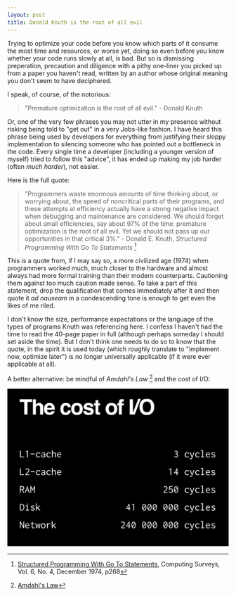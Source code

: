 ```yaml
---
layout: post
title: Donald Knuth is the root of all evil
---
```


Trying to optimize your code before you know which parts of it consume the most time and resources, or worse yet, doing so even before you know whether  your code runs slowly at all, is bad. But so is dismissing preperation, precaution and diligence with a pithy one-liner you picked up from a paper you haven't read, written by an author whose original meaning you don't seem to have deciphered.

I speak, of course, of the notorious:

> "Premature optimization is the root of all evil." - Donald Knuth

Or, one of the very few phrases you may not utter in my presence without risking being told to "get out" in a very Jobs-like fashion. I have heard this phrase being used by developers for everything from justifying their sloppy implementation to silencing someone who has pointed out a bottleneck in the code. Every single time a developer (including a younger version of myself) tried to follow this "advice", it has ended up making my job harder (often *much harder*), not easier.

Here is the full quote:

> "Programmers waste enormous amounts of time thinking about, or worrying about, the speed of noncritical parts of their programs, and these attempts at efficiency actually have a strong negative impact when debugging and maintenance are considered. We should forget about small efficiencies, say about 97% of the time: premature optimization is the root of all evil. Yet we should not pass up our opportunities in that critical 3%." - Donald E. Knuth, *Structured Programming With Go To Statements* [^1]

This is a quote from, if I may say so, a more civilized age (1974) when programmers worked much, much closer to the hardware and almost always had more formal training than their modern counterparts. Cautioning them against too much caution made sense. To take a part of this statement, drop the qualification that comes immediately after it and then quote it *ad nauseam* in a condescending tone is enough to get even the likes of me riled.

I don't know the size, performance expectations or the language of the types of programs Knuth was referencing here. I confess I haven't had the time to read the 40-page paper in full (although perhaps someday I should set aside the time). But I don't think one needs to do so to know that the quote, in the spirit it is used today (which roughly translate to "implement now, optimize later") is no longer universally applicable (if it were ever applicable at all).

A better alternative: be mindful of *Amdahl's Law* [^2] and the cost of I/O:

![cost of IO](public/images/2015-07-23-knuth/cost-of-io.png)

[^1]: [Structured Programming With Go To Statements](http://web.archive.org/web/20130731202547/http://pplab.snu.ac.kr/courses/adv_pl05/papers/p261-knuth.pdf), Computing Surveys, Vol. 6, No. 4, December 1974, p268

[^2]: [Amdahl's Law](https://en.wikipedia.org/wiki/Amdahl%27s_law)